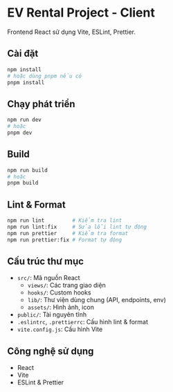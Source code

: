 # EV Rental Project - Client

Frontend React sử dụng Vite, ESLint, Prettier.

## Cài đặt

```bash
npm install
# hoặc dùng pnpm nếu có
pnpm install
```

## Chạy phát triển

```bash
npm run dev
# hoặc
pnpm dev
```

## Build

```bash
npm run build
# hoặc
pnpm build
```

## Lint & Format

```bash
npm run lint         # Kiểm tra lint
npm run lint:fix     # Sửa lỗi lint tự động
npm run prettier     # Kiểm tra format
npm run prettier:fix # Format tự động
```

## Cấu trúc thư mục

- `src/`: Mã nguồn React
  - `views/`: Các trang giao diện
  - `hooks/`: Custom hooks
  - `lib/`: Thư viện dùng chung (API, endpoints, env)
  - `assets/`: Hình ảnh, icon
- `public/`: Tài nguyên tĩnh
- `.eslintrc`, `.prettierrc`: Cấu hình lint & format
- `vite.config.js`: Cấu hình Vite

## Công nghệ sử dụng

- React
- Vite
- ESLint & Prettier
